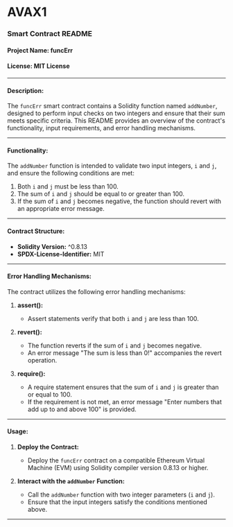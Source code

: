 # AVAX1
### Smart Contract README

#### Project Name: funcErr

#### License: MIT License

---

#### Description:
The `funcErr` smart contract contains a Solidity function named `addNumber`, designed to perform input checks on two integers and ensure that their sum meets specific criteria. This README provides an overview of the contract's functionality, input requirements, and error handling mechanisms.

---

#### Functionality:

The `addNumber` function is intended to validate two input integers, `i` and `j`, and ensure the following conditions are met:

1. Both `i` and `j` must be less than 100.
2. The sum of `i` and `j` should be equal to or greater than 100.
3. If the sum of `i` and `j` becomes negative, the function should revert with an appropriate error message.

---

#### Contract Structure:

- **Solidity Version:** ^0.8.13
- **SPDX-License-Identifier:** MIT

---

#### Error Handling Mechanisms:

The contract utilizes the following error handling mechanisms:

1. **assert():**
   - Assert statements verify that both `i` and `j` are less than 100.
   
2. **revert():**
   - The function reverts if the sum of `i` and `j` becomes negative.
   - An error message "The sum is less than 0!" accompanies the revert operation.

3. **require():**
   - A require statement ensures that the sum of `i` and `j` is greater than or equal to 100.
   - If the requirement is not met, an error message "Enter numbers that add up to and above 100" is provided.

---

#### Usage:

1. **Deploy the Contract:**
   - Deploy the `funcErr` contract on a compatible Ethereum Virtual Machine (EVM) using Solidity compiler version 0.8.13 or higher.

2. **Interact with the `addNumber` Function:**
   - Call the `addNumber` function with two integer parameters (`i` and `j`).
   - Ensure that the input integers satisfy the conditions mentioned above.

---
